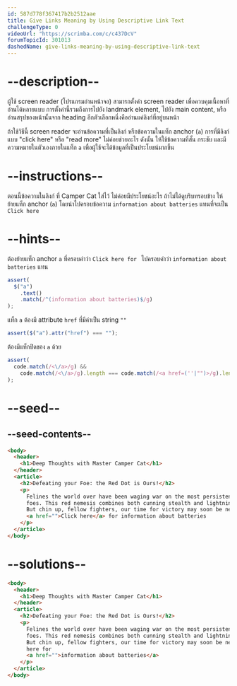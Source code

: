 ```yaml
---
id: 587d778f367417b2b2512aae
title: Give Links Meaning by Using Descriptive Link Text
challengeType: 0
videoUrl: "https://scrimba.com/c/c437DcV"
forumTopicId: 301013
dashedName: give-links-meaning-by-using-descriptive-link-text
---
```


# --description--

ผู้ใช้ screen reader (โปรแกรมอ่านหน้าจอ) สามารถตั้งค่า screen reader เพื่อควบคุมเนื้อหาที่อ่านได้หลายแบบ
การตั้งค่านี้รวมถึงการไปยัง landmark element, ไปยัง main content, หรืออ่านสรุปของหน้านั้นจาก heading
อีกตัวเลือกหนึ่งคืออ่านแค่ลิงก์ที่อยู่บนหน้า

ถ้าใช้วิธีนี้ screen reader จะอ่านข้อความที่เป็นลิงก์ หรือข้อความในแท็ก anchor (`a`)
การที่มีลิงก์แบบ "click here" หรือ "read more" ไม่ค่อยช่วยอะไร
ดังนั้น ให้ใช้ข้อความที่สั้น กระชับ และมีความหมายในตัวเองภายในแท็ก `a` เพื่อผู้ใช้จะได้ข้อมูลที่เป็นประโยชน์มากขึ้น

# --instructions--

ตอนนี้ข้อความในลิงก์ ที่ Camper Cat ใส่ไว้ ไม่ค่อยมีประโยชน์อะไร ถ้าไม่ได้ดูบริบทรอบข้าง
ให้ย้ายแท็ก anchor (`a`) โดยนำไปครอบข้อความ `information about batteries` แทนที่จะเป็น `Click here`

# --hints--

ต้องย้ายแท็ก anchor `a` ที่ครอบคำว่า `Click here for ` ไปครอบคำว่า `information about batteries` แทน

```js
assert(
  $("a")
    .text()
    .match(/^(information about batteries)$/g)
);
```

แท็ก `a` ต้องมี attribute `href` ที่มีค่าเป็น string `""`

```js
assert($("a").attr("href") === "");
```

ต้องมีแท็กปิดของ `a` ด้วย

```js
assert(
  code.match(/<\/a>/g) &&
    code.match(/<\/a>/g).length === code.match(/<a href=(''|"")>/g).length
);
```

# --seed--

## --seed-contents--

```html
<body>
  <header>
    <h1>Deep Thoughts with Master Camper Cat</h1>
  </header>
  <article>
    <h2>Defeating your Foe: the Red Dot is Ours!</h2>
    <p>
      Felines the world over have been waging war on the most persistent of
      foes. This red nemesis combines both cunning stealth and lightning speed.
      But chin up, fellow fighters, our time for victory may soon be near.
      <a href="">Click here</a> for information about batteries
    </p>
  </article>
</body>
```

# --solutions--

```html
<body>
  <header>
    <h1>Deep Thoughts with Master Camper Cat</h1>
  </header>
  <article>
    <h2>Defeating your Foe: the Red Dot is Ours!</h2>
    <p>
      Felines the world over have been waging war on the most persistent of
      foes. This red nemesis combines both cunning stealth and lightning speed.
      But chin up, fellow fighters, our time for victory may soon be near. Click
      here for
      <a href="">information about batteries</a>
    </p>
  </article>
</body>
```
